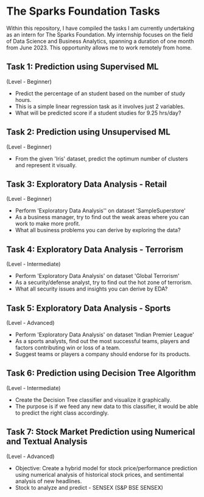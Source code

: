 # The Sparks Foundation Tasks

Within this repository, I have compiled the tasks I am currently undertaking as an intern for The Sparks Foundation. My internship focuses on the field of Data Science and Business Analytics, spanning a duration of one month from June 2023. This opportunity allows me to work remotely from home.

## Task 1: Prediction using Supervised ML
(Level - Beginner)
- Predict the percentage of an student based on the number of study hours.
- This is a simple linear regression task as it involves just 2 variables.
- What will be predicted score if a student studies for 9.25 hrs/day?


## Task 2: Prediction using Unsupervised ML
(Level - Beginner)
- From the given 'Iris' dataset, predict the optimum number of clusters and represent it visually.


## Task 3: Exploratory Data Analysis - Retail
(Level - Beginner)
- Perform 'Exploratory Data Analysis'' on dataset 'SampleSuperstore'
- As a business manager, try to find out the weak areas where you can work to make more profit.
- What all business problems you can derive by exploring the data?


## Task 4: Exploratory Data Analysis - Terrorism
(Level - Intermediate)
- Perform 'Exploratory Data Analysis' on dataset 'Global Terrorism'
- As a security/defense analyst, try to find out the hot zone of terrorism.
- What all security issues and insights you can derive by EDA?


## Task 5: Exploratory Data Analysis - Sports
(Level - Advanced)
- Perform 'Exploratory Data Analysis' on dataset 'Indian Premier League'
- As a sports analysts, find out the most successful teams, players and factors contributing win or loss of a team.
- Suggest teams or players a company should endorse for its products.


## Task 6: Prediction using Decision Tree Algorithm
(Level - Intermediate)
- Create the Decision Tree classifier and visualize it graphically.
- The purpose is if we feed any new data to this classifier, it would be able to predict the right class accordingly.


## Task 7: Stock Market Prediction using Numerical and Textual Analysis
(Level - Advanced)
- Objective: Create a hybrid model for stock price/performance prediction using numerical analysis of historical stock prices, and sentimental analysis of new headlines.
- Stock to analyze and predict - SENSEX (S&P BSE SENSEX)
